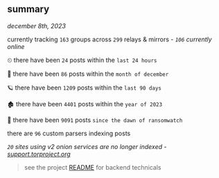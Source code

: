 
## summary
_december 8th, 2023_

currently tracking `163` groups across `299` relays & mirrors - _`106` currently online_

⏲ there have been `24` posts within the `last 24 hours`

🦈 there have been `86` posts within the `month of december`

🪐 there have been `1209` posts within the `last 90 days`

🏚 there have been `4401` posts within the `year of 2023`

🦕 there have been `9091` posts `since the dawn of ransomwatch`

there are `96` custom parsers indexing posts

_`20` sites using v2 onion services are no longer indexed - [support.torproject.org](https://support.torproject.org/onionservices/v2-deprecation/)_

> see the project [README](https://github.com/joshhighet/ransomwatch#ransomwatch--) for backend technicals
